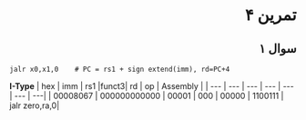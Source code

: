 <div dir="rtl">


# تمرین ۴

## سوال ۱
</div>

~~~
jalr x0,x1,0    # PC = rs1 + sign extend(imm), rd=PC+4
~~~

**I-Type**
| hex      |      imm     | rs1  |funct3|   rd  |   op    | Assembly |
| ---      | ---          | ---   | --- | ---   | ---     | ---|
| 00008067 | 000000000000 | 00001 | 000 | 00000 | 1100111 | jalr zero,ra,0|
